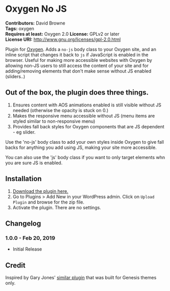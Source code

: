 # Oxygen No JS #
**Contributors:** David Browne  
**Tags:** oxygen  
**Requires at least:** Oxygen 2.0
**License:** GPLv2 or later  
**License URI:** http://www.gnu.org/licenses/gpl-2.0.html

Plugin for [Oxygen](http://oxygenbuilder.com/). Adds a `no-js` body class to your Oxygen site, and an inline script that changes it back to `js` if JavaScript is enabled in the browser. Useful for making more accessible websites with Oxygen by allowing non-JS users to still access the content of your site and for adding/removing elements that don't make sense without JS enabled (sliders..)

## Out of the box, the plugin does three things. ##

1. Ensures content with AOS animations enabled is still visible without JS needed (otherwise the opacity is stuck on 0.)
2. Makes the responsive menu accessible without JS (menu items are styled similar to non-responsive menu)
3. Provides fall back styles for Oxygen components that are JS dependent - eg slider.

Use the 'no-js' body class to add your own styles inside Oxygen to give fall backs for anything you add using JS, making your site more accessible. 

You can also use the 'js' body class if you want to only target elements whn you are sure JS is enabled.
 

## Installation ##

1. [Download the plugin here.](https://github.com/wplit/oxygen-no-js/archive/master.zip)
2. Go to Plugins > Add New in your WordPress admin. Click on `Upload Plugin` and browse for the zip file.
3. Activate the plugin. There are no settings.

## Changelog ##

### 1.0.0 - Feb 20, 2019 ###
* Initial Release


## Credit ##
Inspired by Gary Jones' [similar plugin](https://github.com/GaryJones/genesis-js-no-js) that was built for Genesis themes only.

